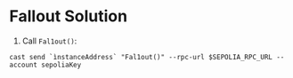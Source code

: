 # Fallout Solution

1) Call `Fal1out()`:

```
cast send `ìnstanceAddress` "Fal1out()" --rpc-url $SEPOLIA_RPC_URL --account sepoliaKey
```
